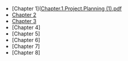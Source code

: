 - [Chapter 1]([Chapter.1.Project.Planning (1).pdf](https://github.com/sukhwinder5035/Project-Management/files/11300418/Chapter.1.Project.Planning.1.pdf)
- [Chapter 2]()
- [Chapter 3]()
- [Chapter 4]
- [Chapter 5]
- [Chapter 6]
- [Chapter 7]
- [Chapter 8]
